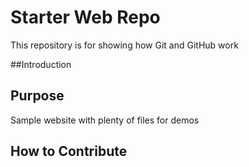 # Starter Web Repo

This repository is for showing how Git and GitHub work

##Introduction
## Purpose

Sample website with plenty of files for demos
## How to Contribute